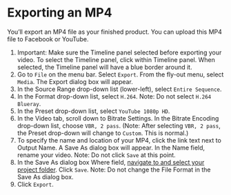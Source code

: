 # Exporting an MP4

You’ll export an MP4 file as your finished product. You can upload this MP4 file to Facebook or YouTube.

1. Important: Make sure the Timeline panel selected before exporting your video. To select the Timeline panel, click within Timeline panel. When selected, the Timeline panel will have a blue border around it. 
2. Go to `File` on the menu bar. Select `Export`. From the fly-out menu, select `Media`. The Export dialog box will appear.
3. In the Source Range drop-down list \(lower-left\), select `Entire Sequence`.
4. In the Format drop-down list, select `H.264`. Note: Do not select `H.264 Blueray`.
5. In the Preset drop-down list, select `YouTube 1080p HD`.
6. In the Video tab, scroll down to Bitrate Settings. In the Bitrate Encoding drop-down list, choose `VBR, 2 pass`. \(Note: After selecting `VBR, 2 pass`, the Preset drop-down will change to `Custom`. This is normal.\)  
7. To specify the name and location of your MP4, click the link text next to Output Name. A Save As dialog box will appear. In the Name field, rename your video. Note: Do not click `Save` at this point.
8. In the Save As dialog box Where field, [navigate to and select your project folder](https://jjloomis.gitbooks.io/file-and-folder-management/content/navigating-folder-tree.html). Click `Save`. Note: Do not change the File Format in the Save As dialog box.
9. Click `Export`.



